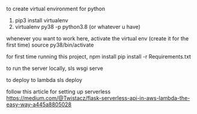 to create virtual environment for python
1. pip3 install virtualenv
2. virtualenv py38 -p python3.8 (or whatever u have)

whenever you want to work here, activate the virtual env (create it for the first time)
source py38/bin/activate


for first time running this project,
npm install
pip install -r Requirements.txt


to run the server locally,
sls wsgi serve

to deploy to lambda
sls deploy

follow this article for setting up serverless
https://medium.com/@Twistacz/flask-serverless-api-in-aws-lambda-the-easy-way-a445a8805028